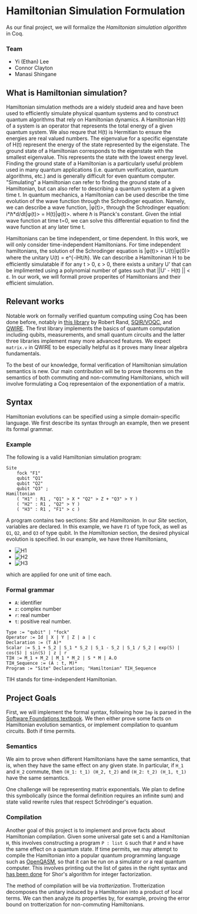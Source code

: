 # Hamiltonian Simulation Formulation

As our final project, we will formalize the *Hamiltonian simulation algorithm* in Coq.

### Team

* Yi (Ethan) Lee
* Connor Clayton
* Manasi Shingane

## What is Hamiltonian simulation?

Hamiltonian simulation methods are a widely studeid area and have been used to efficiently simulate physical quantum systems 
and to construct quantum algorithms that rely on Hamiltonian dynamics. A Hamiltonian H(t) of a system is an operator that represents the total energy of a given quantum system. We also requre that 
H(t) is Hermitian to ensure the energies are real valued numbers. The eigenvalue for a specific eigenstate of H(t) represent the energy of the state represented by the eigenstate. The ground state of a 
Hamiltonian corresponds to the eigenstate with the smallest eigenvalue. This represents the state with the lowest energy level. Finding the ground state of a Hamiltonian is a particularly useful problem 
used in many quantum applications (i.e. quantum verification, quantum algorithms, etc.) and is generally difficult for even quantum computer. "Simulating" a Hamiltonian can refer to finding the ground state
of a Hamiltonian, but can also refer to describing a quantum system at a given time t. In quantum mechanics, a Hamiltonian can be used describe the time evolution of the wave function through the Schrodinger equation. Namely, we can describe a wave function, |&phi;(t)>, through the Schrodinger equation: 	 i\*&#8463;\*d/dt|&phi;(t)> = H(t)|&phi;(t)>. 
where &#8463; is Planck's constant. Given the intial wave function at time t=0, we can solve this differential equation to find the wave function at any later time t. 

Hamiltonians can be time independent, or time dependent. In this work, we will only consider time-independent Hamiltonians. For time independent hamiltonians, the solution of the Schrodinger equation is |&phi;(t)> = U(t)|&phi;(0)> where the unitary U(t) = e^{-iHt/&#8463;}. 
We can describe a Hamiltoninan H to be efficiently simulatable if for any t > 0, &epsilon; > 0, there exists a unitary U' that can be implimented using a polynomial number of gates such that ||U' - H(t) || < &epsilon;. In our work, we will formall prove 
properites of Hamiltonians and their efficient simulation. 

## Relevant works

Notable work on formally verified quantum computing using Coq has been done before, notably in [this library](https://rand.cs.uchicago.edu/vqc/) by Robert Rand, [SQIR/VOQC](https://github.com/inQWIRE/SQIR), and [QWIRE](https://github.com/inQWIRE/QWIRE). The first library implements the basics of quantum computation including qubits, measurements, and small quantum circuits and the latter three libraries implement many more advanced features. We expect `matrix.v` in QWIRE to be especially helpful as it proves many linear algebra fundamentals.

To the best of our knowledge, formal verification of Hamiltonian simulation semantics is new. Our main contribution will be to prove theorems on the semantics of both commuting and non-commuting Hamiltonians, which will involve formulating a Coq representaion of the exponentiation of a matrix.

## Syntax

Hamiltonian evolutions can be specified using a simple domain-specific language.
We first describe its syntax through an example, then we present its formal grammar.

### Example

The following is a valid Hamiltonian simulation program:

```
Site
    fock "F1"
    qubit "Q1"
    qubit "Q2"
    qubit "Q3" ;
Hamiltonian
    ( "H1" : R1 , "Q1" > X * "Q2" > Z + "Q3" > Y )
    ( "H2" : R1 , "Q2" > Y )
    ( "H3" : R1 , "F1" > c )
```

A program contains two sections: *Site* and *Hamiltonian*.
In our *Site* section, variables are declared. In this example, we have `F1` of type fock, as well as `Q1`, `Q2`, and `Q3` of type qubit.
In the *Hamiltonian* section, the desired physical evolution is specified.
In our example, we have three Hamiltonians, <!-- google charts LaTeX workaround; you hate to see it -->
* ![H1](http://chart.apis.google.com/chart?cht=tx&chl=H_1=\mathsf{I}{\otimes}\mathsf{X}{\otimes}\mathsf{Z}{\otimes}\mathsf{I}%2B\mathsf{I}{\otimes}\mathsf{I}{\otimes}\mathsf{I}{\otimes}\mathsf{Y})
* ![H2](http://chart.apis.google.com/chart?cht=tx&chl=H_2=\mathsf{I}{\otimes}\mathsf{I}{\otimes}\mathsf{Y}{\otimes}\mathsf{I})
* ![H3](http://chart.apis.google.com/chart?cht=tx&chl=H_3=c{\otimes}\mathsf{I}{\otimes}\mathsf{I}{\otimes}\mathsf{I})

which are applied for one unit of time each.

### Formal grammar

* `A`: identifier
* `z`: complex number
* `r`: real number
* `t`: positive real number.

```
Type := "qubit" | "fock"
Operator := Id | X | Y | Z | a | c
Declaration := (T A)*
Scalar := S_1 + S_2 | S_1 * S_2 | S_1 - S_2 | S_1 / S_2 | exp(S) | cos(S) | sin(S) | z | r
TIH := M_1 + M_2 | M_1 * M_2 | S * M | A.O
TIH_Sequence := (A : t, M)*
Program := "Site" Declaration; "Hamiltonian" TIH_Sequence
```

TIH stands for time-independent Hamiltonian.

## Project Goals

First, we will implement the formal syntax, following how `Imp` is parsed in the [Software Foundations textbook](https://softwarefoundations.cis.upenn.edu/plf-current/index.html).
We then either prove some facts on Hamiltonian evolution semantics, or implement compilation to quantum circuits. Both if time permits.

### Semantics

We aim to prove when different Hamiltonians have the same semantics, that is, when they have the same effect on any given state.
In particular, if `H_1` and `H_2` commute, then `(H_1: t_1) (H_2, t_2)` and `(H_2: t_2) (H_1, t_1)` have the same semantics. 

One challenge will be representing matrix exponentials. We plan to define this symbolically (since the formal definition requires an infinite sum) and state valid rewrite rules that respect Schrödinger's equation.

### Compilation

Another goal of this project is to implement and prove facts about Hamiltonian compilation. Given some universal gate set `G` and a Hamiltonian `H`, this involves constructing a program `P : list G` such that `P` and `H` have the same effect on a quantum state.
If time permits, we may attempt to compile the Hamiltonian into a popular quantum programming language such as [OpenQASM](https://github.com/Qiskit/openqasm),
so that it can be run on a simulator or a real quantum computer.
This involves printing out the list of gates in the right syntax and [has been done](https://github.com/inQWIRE/SQIR/tree/main/examples/shor) for Shor's algorithm for integer factorization.
<!-- Ethan: How about the correctness of compilation? Has the formal semantics of qasm been defined anywhere? -->

The method of compilation will be via *trotterization*. Trotterization decomposes the unitary induced by a Hamiltonian into a product of local terms. 
We can then analyze its properties by, for example, proving the error bound on trotterization for non-commuting Hamiltonians.
